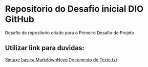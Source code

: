 # Repositorio do Desafio inicial DIO GitHub
Desafio de repositorio criado para o Primeiro Desafio de Projeto 

## Utilizar link para duvidas: 
[Sintaxe basica Markdown](https://markdown.net.br/sintaxe-basica/)[Novo Documento de Texto.txt](https://github.com/Gabyrs61/dio-desafio-github-primeirorepositorio/files/8344754/Novo.Documento.de.Texto.txt)

